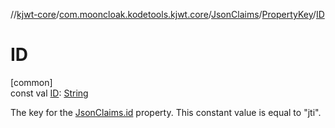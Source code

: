 //[kjwt-core](../../../../index.md)/[com.mooncloak.kodetools.kjwt.core](../../index.md)/[JsonClaims](../index.md)/[PropertyKey](index.md)/[ID](-i-d.md)

# ID

[common]\
const val [ID](-i-d.md): [String](https://kotlinlang.org/api/latest/jvm/stdlib/kotlin/-string/index.html)

The key for the [JsonClaims.id](../id.md) property. This constant value is equal to &quot;jti&quot;.
